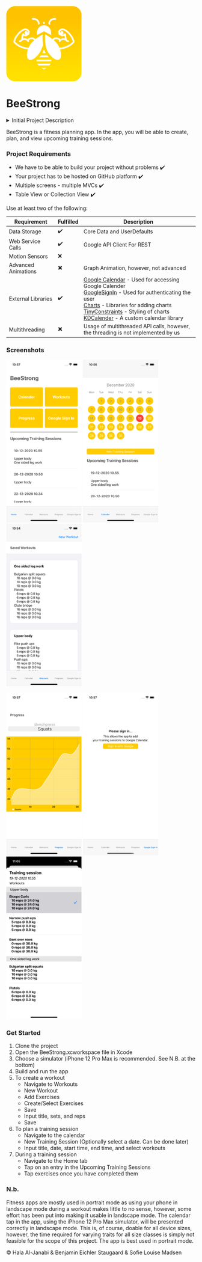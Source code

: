 <img src="BeeStrong/BeeStrong/Supporting files/Assets.xcassets/logo.imageset/logo.png" alt="logo" width="200"/>

# BeeStrong 

<details>
  <summary>Initial Project Description</summary>
  
Our idea is a fitness planning app. The user should be able to plan workouts for the future. The app should be able to save planned workouts in a database. The future workouts should be presented in a CollectionView. The user should be able to create calendar events that include the workout. These events should be created using calls to the Google Calendar API or a similar web service or external library. This depends on, which is the best solution. Google Calendar API supports both options.

This means that we use these two mandatory technologies as a minimum. Of course, we hope to implement more:

* Data storage 
* Web service calls 
  
</details>

BeeStrong is a fitness planning app. In the app, you will be able to create, plan, and view upcoming training sessions. 

### Project Requirements

* We have to be able to build your project without problems :heavy_check_mark:
* Your project has to be hosted on GitHub platform :heavy_check_mark:
* Multiple screens - multiple MVCs :heavy_check_mark:
* Table View or Collection View :heavy_check_mark:

Use at least two of the following:

| **Requirement**     | **Fulfilled**            | **Description**                                                                              |
|---------------------|--------------------------|----------------------------------------------------------------------------------------------|
| Data Storage        | :heavy_check_mark:       | Core Data and UserDefaults                                                                   |
| Web Service Calls   | :heavy_check_mark:       | Google API Client For REST                                                                   |
| Motion Sensors      | :x:                      |                                                                                              |
| Advanced Animations | :heavy_multiplication_x: | Graph Animation, however, not advanced                                                       |
| External Libraries  | :heavy_check_mark:       | [Google Calendar]() - Used for accessing Google Calender<br>[GoogleSignIn]() - Used for authenticating the user<br>[Charts](https://cocoapods.org/pods/Charts) - Libraries for adding charts<br>[TinyConstraints](https://cocoapods.org/pods/TinyConstraints) - Styling of charts<br>[KDCalender](https://cocoapods.org/pods/KDCalendar) - A custom calendar library |
| Multithreading      | :heavy_multiplication_x: | Usage of multithreaded API calls, however, the threading is not implemented by us            |

### Screenshots

<p float="left">
<img src="Screenshots/Home.png" width="200"/>
<img src="Screenshots/Calendar.png" width="200"/>
<img src="Screenshots/SavedWorkouts.png" width="200"/>
</p>

<p float="left">
<img src="Screenshots/Progress.png" width="200"/>
<img src="Screenshots/SignIn.png" width="200"/>
<img src="Screenshots/MarkFinishedExercises.png" width="200"/>
</p>

### Get Started
1. Clone the project
2. Open the BeeStrong.xcworkspace file in Xcode
3. Choose a simulator (iPhone 12 Pro Max is recommended. See N.B. at the bottom)
4. Build and run the app
5. To create a workout
    * Navigate to Workouts
    * New Workout
    * Add Exercises
    * Create/Select Exercises
    * Save
    * Input title, sets, and reps
    * Save
6. To plan a training session
    * Navigate to the calendar
    * New Training Session (Optionally select a date. Can be done later)
    * Input title, date, start time, end time, and select workouts
7. During a training session
    * Navigate to the Home tab
    * Tap on an entry in the Upcoming Training Sessions
    * Tap exercises once you have completed them

### N.b.
Fitness apps are mostly used in portrait mode as using your phone in landscape mode during a workout makes little to no sense, however, some effort has been put into making it usable in landscape mode. The calendar tap in the app, using the iPhone 12 Pro Max simulator, will be presented correctly in landscape mode. This is, of course, doable for all device sizes, however, the time required for varying traits for all size classes is simply not feasible for the scope of this project. The app is best used in portrait mode.


© Hala Al-Janabi & Benjamin Eichler Staugaard & Sofie Louise Madsen
